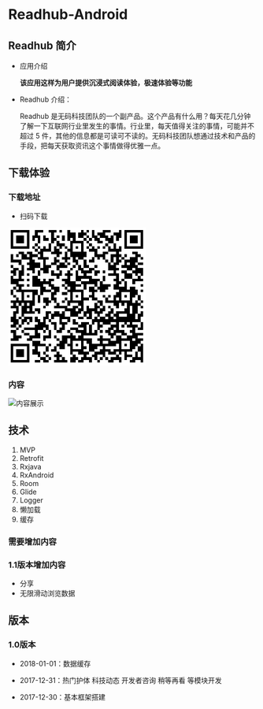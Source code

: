 # Readhub-Android

## Readhub 简介

- 应用介绍

	**该应用这样为用户提供沉浸式阅读体验，极速体验等功能**

- Readhub 介绍：
 
	Readhub 是无码科技团队的一个副产品。这个产品有什么用？每天花几分钟了解一下互联网行业里发生的事情。行业里，每天值得关注的事情，可能并不超过 5 件，其他的信息都是可读可不读的。无码科技团队想通过技术和产品的手段，把每天获取资讯这个事情做得优雅一点。

## 下载体验


### 下载地址

- 扫码下载

![下载地址](./data/download.png)

### 内容

![内容展示](https://ws4.sinaimg.cn/large/006tNc79ly1fn25qlh8icj30u01hc7b7.jpg)

## 技术
1. MVP
2. Retrofit
3. Rxjava
3. RxAndroid
4. Room
5. Glide
6. Logger
7. 懒加载
8. 缓存


### 需要增加内容
	
###  1.1版本增加内容
 - 分享
 - 无限滑动浏览数据

## 版本

### 1.0版本

- 2018-01-01：数据缓存

- 2017-12-31：热门护体 科技动态 开发者咨询 稍等再看 等模块开发

- 2017-12-30：基本框架搭建
